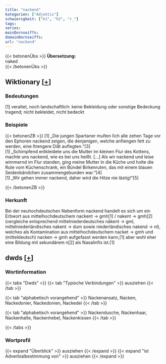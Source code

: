 ```yaml
---
title: "nackend"
kategorien: ["Adjektiv"]
schwierigkeit: ["k1", "h2", "r_"]
tags:
series:
mainDornseiffs:
domainDornseiffs:
url: "nackend"
---
```


{{< betonenÜbs >}}
**Übersetzung:**  
naked  
{{< /betonenÜbs >}}

## Wiktionary [[+](https://de.wiktionary.org/wiki/nackend)]

### Bedeutungen
[1] veraltet, noch landschaftlich: keine Bekleidung oder sonstige Bedeckung tragend; nicht bekleidet, nicht bedeckt  

### Beispiele
{{< betonenZB >}}
[1] „Die jungen Spartaner muſten ſich alle zehen Tage vor den Ephoren nackend zeigen, die denjenigen, welche anfiengen fett zu werden, eine ſtrengere Diaͤt auflegten.“[3]  
[1] „Schimpfend entkleidete uns die Mutter im kleinen Flur des Kottens, machte uns nackend, wie es bei uns heißt. […] Als wir nackend und leise wimmernd im Flur standen, ging meine Mutter in die Küche und holte die Rute vom Küchenschrank, ein Bündel Birkenruten, das mit einem blauen Seidenbändchen zusammengebunden war.“[4]  
[1] „Wir gehen immer nackend, daher wird die Hitze nie lästig!“[5]  

{{< /betonenZB >}}
### Herkunft
Bei der neuhochdeutschen Nebenform nackend handelt es sich um ein Erbwort aus mittelhochdeutschem nackent → gmh[1] / nakent → gmh[2] (vergleiche entsprechend mittelniederdeutsches nākent → gml, mittelniederländisches nakent → dum sowie niederländisches nakend → nl), welches als Kontamination aus mittelhochdeutschem nacket → gmh und (mitteldeutsch) nacken → gmh aufgefasst werden kann,[1] aber wohl eher eine Bildung mit sekundärem n[2] als Nasalinfix ist.[1]  



## dwds [[+](https://www.dwds.de/wb/nackend)]

### Wortinformation
{{< tabs "Dwds" >}}
{{< tab "Typische Verbindungen" >}}
ausziehen
{{< /tab >}}

{{< tab "alphabetisch vorangehend" >}}
Nackenansatz, Nacken, Nackedonier, Nackedonien, Nackedei
{{< /tab >}}

{{< tab "alphabetisch vorangehend" >}}
Nackendusche, Nackenhaar, Nackenhalte, Nackenhebel, Nackenkissen
{{< /tab >}}

{{< /tabs >}}

### Wortprofil
{{< expand "Überblick" >}} ausziehen {{< /expand >}}
{{< expand "ist Adverbialbestimmung von" >}} ausziehen {{< /expand >}}

